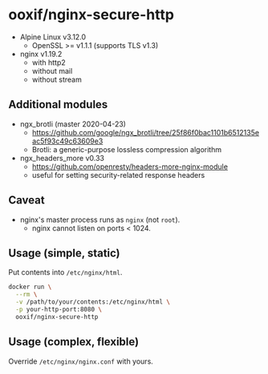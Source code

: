  # ooxif/nginx-secure-http

- Alpine Linux v3.12.0
    - OpenSSL >= v1.1.1 (supports TLS v1.3)
- nginx v1.19.2
    - with http2
    - without mail
    - without stream

## Additional modules

- ngx_brotli (master 2020-04-23)
    - https://github.com/google/ngx_brotli/tree/25f86f0bac1101b6512135eac5f93c49c63609e3
    - Brotli: a generic-purpose lossless compression algorithm
- ngx_headers_more v0.33
    - https://github.com/openresty/headers-more-nginx-module
    - useful for setting security-related response headers

## Caveat

- nginx's master process runs as `nginx` (not `root`).
    - nginx cannot listen on ports < 1024.

## Usage (simple, static)

Put contents into `/etc/nginx/html`.

```sh
docker run \
  --rm \
  -v /path/to/your/contents:/etc/nginx/html \
  -p your-http-port:8080 \
  ooxif/nginx-secure-http
```

## Usage (complex, flexible)

Override `/etc/nginx/nginx.conf` with yours.
